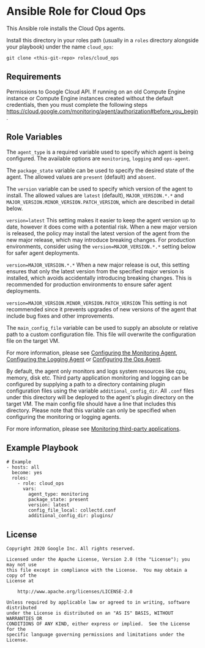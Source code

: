 Ansible Role for Cloud Ops
==========================

This Ansible role installs the Cloud Ops agents.

Install this directory in your roles path (usually in a `roles` directory
alongside your playbook) under the name `cloud_ops`:

```
git clone <this-git-repo> roles/cloud_ops
```

Requirements
------------

Permissions to Google Cloud API. If running on an old Compute Engine instance or
Compute Engine instances created without the default credentials, then you must
complete the following steps
https://cloud.google.com/monitoring/agent/authorization#before_you_begin.

Role Variables
--------------

The `agent_type` is a required variable used to specify which agent is being
configured. The available options are `monitoring`, `logging` and `ops-agent`.

The `package_state` variable can be used to specify the desired state of the
agent. The allowed values are `present` (default) and `absent`.

The `version` variable can be used to specify which version of the agent to
install. The allowed values are `latest` (default), `MAJOR_VERSION.*.*` and
`MAJOR_VERSION.MINOR_VERSION.PATCH_VERSION`, which are described in detail
below.

`version=latest` This setting makes it easier to keep the agent version up to
date, however it does come with a potential risk. When a new major version is
released, the policy may install the latest version of the agent from the new
major release, which may introduce breaking changes. For production
environments, consider using the `version=MAJOR_VERSION.*.*` setting below for
safer agent deployments.

`version=MAJOR_VERSION.*.*` When a new major release is out, this setting
ensures that only the latest version from the specified major version is
installed, which avoids accidentally introducing breaking changes. This is
recommended for production environments to ensure safer agent deployments.

`version=MAJOR_VERSION.MINOR_VERSION.PATCH_VERSION` This setting is not
recommended since it prevents upgrades of new versions of the agent that include
bug fixes and other improvements.

The `main_config_file` variable can be used to supply an absolute or relative
path to a custom configuration file. This file will overwrite the configuration
file on the target VM.

For more information, please see [Configuring the Monitoring
Agent](https://cloud.google.com/monitoring/agent/configuration), [Configuring
the Logging
Agent](https://cloud.google.com/logging/docs/agent/configuration?hl=en#configure)
or [Configuring the Ops
Agent](https://cloud.google.com/stackdriver/docs/solutions/ops-agent/configuration?hl=en).

By default, the agent only monitors and logs system resources like cpu, memory,
disk etc. Third party application monitoring and logging can be configured by
supplying a path to a directory containing plugin configuration files using the
variable `additional_config_dir`. All `.conf` files under this directory will be
deployed to the agent's plugin directory on the target VM. The main config file
should have a line that includes this directory. Please note that this variable
can only be specified when configuring the monitoring or logging agents.

For more information, please see [Monitoring third-party
applications](https://cloud.google.com/monitoring/agent/plugins).

Example Playbook
----------------

```
# Example
- hosts: all
  become: yes
  roles:
    - role: cloud_ops
      vars:
        agent_type: monitoring
        package_state: present
        version: latest
        config_file_local: collectd.conf
        additional_config_dir: plugins/
```

License
-------

```
Copyright 2020 Google Inc. All rights reserved.

Licensed under the Apache License, Version 2.0 (the "License"); you may not use
this file except in compliance with the License.  You may obtain a copy of the
License at

    http://www.apache.org/licenses/LICENSE-2.0

Unless required by applicable law or agreed to in writing, software distributed
under the License is distributed on an "AS IS" BASIS, WITHOUT WARRANTIES OR
CONDITIONS OF ANY KIND, either express or implied.  See the License for the
specific language governing permissions and limitations under the License.
```
